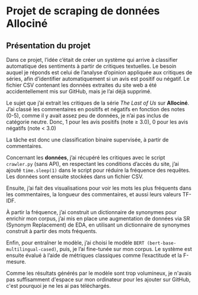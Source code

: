 # Projet de scraping de données Allociné
## Présentation du projet  
Dans ce projet, l’idée c’était de créer un système qui arrive à classifier automatique des sentiments à partir de critiques textuelles. Le besoin auquel je réponds est celui de l’analyse d’opinion appliquée aux critiques de séries, afin d’identifier automatiquement si un avis est positif ou négatif. Le fichier CSV contenant les données extraites du site web a été accidentellement mis sur GitHub, mais je l’ai déjà supprimé.


Le sujet que j’ai extrait les critiques de la série _The Last of Us_ sur **Allociné**. J’ai classé les commentaires en positifs et négatifs en fonction des notes (0-5), comme il y avait assez peu de données, je n’ai pas inclus de catégorie neutre. Donc, 1 pour les avis positifs (note ≥ 3.0), 0 pour les avis négatifs (note < 3.0)

La tâche est donc une classification binaire supervisée, à partir de commentaires.

Concernant les **données**, j’ai récupéré les critiques avec le script `crawler.py` (sans API), en respectant les conditions d’accès du site, j’ai ajouté `time.sleep(1)` dans le script pour réduire la fréquence des requêtes. Les données sont ensuite stockées dans un fichier CSV.

Ensuite, j’ai fait des visualisations pour voir les mots les plus fréquents dans les commentaires, la longueur des commentaires, et aussi leurs valeurs TF-IDF.

À partir la fréquence, j’ai construit un dictionnaire de synonymes pour enrichir mon corpus, j’ai mis en place une augmentation de données via SR (Synonym Replacement) de EDA, en utilisant un dictionnaire de synonymes construit à partir des mots fréquents.

Enfin, pour entraîner le modèle, j’ai choisi le modèle `BERT (bert-base-multilingual-cased)`, puis, je l’ai fine-tunée sur mon corpus. Le système est ensuite évalué à l’aide de métriques classiques comme l’exactitude et la F-mesure.

Comme les résultats générés par le modèle sont trop volumineux, je n'avais pas suffisamment d'espace sur mon ordinateur pour les ajouter sur GitHub, c'est pourquoi je ne les ai pas téléchargés.

